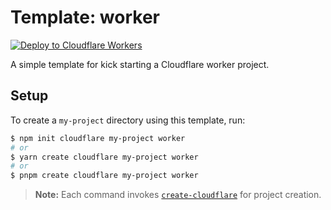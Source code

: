 # Template: worker

[![Deploy to Cloudflare Workers](https://deploy.workers.cloudflare.com/button)](https://deploy.workers.cloudflare.com/?url=https://github.com/GoncaloLeitao/cc-jleitao)

A simple template for kick starting a Cloudflare worker project.

## Setup

To create a `my-project` directory using this template, run:

```sh
$ npm init cloudflare my-project worker
# or
$ yarn create cloudflare my-project worker
# or
$ pnpm create cloudflare my-project worker
```

> **Note:** Each command invokes [`create-cloudflare`](https://www.npmjs.com/package/create-cloudflare) for project creation.
